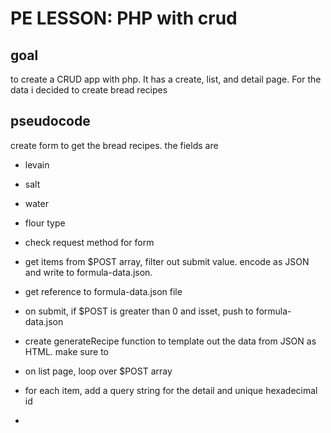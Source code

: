 # PE LESSON:  PHP with crud

## goal
to create a CRUD app with php. It has a create, list, and detail page. For the data i decided to create bread recipes

## pseudocode
create form to get the bread recipes. the fields are
- levain
- salt
- water 
- flour type

- check request method for form

- get items from $POST array, filter out submit value. encode as JSON and write to formula-data.json. 
- get reference to formula-data.json file
- on submit, if $POST is greater than 0 and isset, push to formula-data.json
- create generateRecipe function to template out the data from JSON as HTML. make sure to
- on list page, loop over $POST array
- for each item, add a query string for the detail and unique hexadecimal id

- 